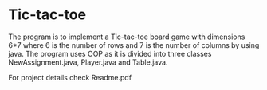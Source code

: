 # Tic-tac-toe
The program is to implement a Tic-tac-toe board game with dimensions 6*7 where 6 is the number of rows and 7 is the number of columns by using java. The program uses OOP as it is divided into three classes NewAssignment.java, Player.java and Table.java.


For project details check Readme.pdf